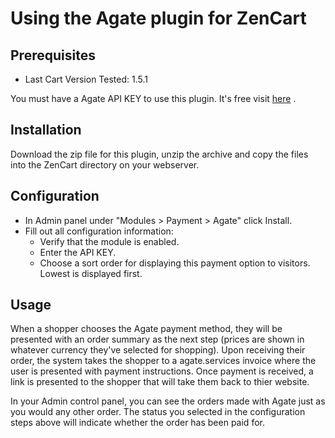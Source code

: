 # Using the Agate plugin for ZenCart

## Prerequisites

* Last Cart Version Tested: 1.5.1

You must have a Agate API KEY to use this plugin.  It's free visit [here](http://www.agate.services/registration-form/) .

## Installation

Download the zip file for this plugin, unzip the archive and copy the files into the ZenCart directory on your webserver.

## Configuration

* In Admin panel under "Modules > Payment > Agate" click Install.
* Fill out all configuration information:
  * Verify that the module is enabled.
  * Enter the API KEY.
  * Choose a sort order for displaying this payment option to visitors.  Lowest is displayed first.<br />

## Usage

When a shopper chooses the Agate payment method, they will be presented with an order summary as the next step (prices are shown in whatever currency they've selected for shopping). Upon receiving their order, the system takes the shopper to a agate.services invoice where the user is presented with payment instructions.  Once payment is received, a link is presented to the shopper that will take them back to thier website.

In your Admin control panel, you can see the orders made with Agate just as you would any other order.  The status you selected in the configuration steps above will indicate whether the order has been paid for. 
